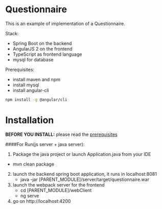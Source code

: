 # Questionnaire

This is an example of implementation of a Questionnaire.

Stack:
- Spring Boot on the backend
- AngularJS 2 on the frontend
- TypeScript as frontend language
- mysql for database

Prerequisites:
- install maven and npm
- install mysql
- install angular-cli
```bash
npm install -g @angular/cli
```
# Installation

**BEFORE YOU INSTALL:** please read the [prerequisites](#prerequisites)

####For Run(js server + java server):
1. Package the java project or launch Application.java from your IDE
 * mvn clean package 
2. launch the backend spring boot application, it runs in localhost:8081
    * java -jar [PARENT_MODULE]/server/target/questionnaire.war
3. launch the webpack server for the frontend
    * cd [PARENT_MODULE]/webClient
    * ng serve
4. go on http://localhost:4200

